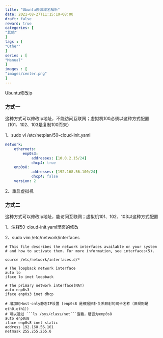 ```yaml
---
title: "Ubuntu修改域名解析"
date: 2021-08-27T11:15:10+08:00
draft: false
reward: true
categories: [
"其他"
]
tags : [
"Other"
]
series : [
"Manual"
]
images : [
"images/center.png"
]
---
```


Ubuntu修改ip

### 方式一

这种方式可以修改ip地址，不能访问互联网；虚拟机100必须以这种方式配置（101、102、103是复制100而来）



1、sudo vi /etc/netplan/50-cloud-init.yaml

```yaml
network:
    ethernets:
        enp0s3:
            addresses: [10.0.2.15/24]
            dhcp4: true
	enp0s8:
            addresses: [192.168.56.100/24]
            dhcp4: false
    version: 2
```

2、重启虚拟机

### 方式二

这种方式可以修改ip地址，能访问互联网；虚拟机101、102、103以这种方式配置



1、注释50-cloud-init.yaml里面的修改



2、sudo vim /etc/network/interfaces

```shell
# This file describes the network interfaces available on your system
# and how to activate them. For more information, see interfaces(5).

source /etc/network/interfaces.d/*

# The loopback network interface
auto lo
iface lo inet loopback

# The primary network interface(NAT)
auto enp0s3
iface enp0s3 inet dhcp

# 增加的Host-only静态IP设置 (enp0s8 是根据拓扑关系映射的网卡名称（旧规则是eth0,eth1）)
# 可以通过 ```ls /sys/class/net```查看，是否为enp0s8
auto enp0s8
iface enp0s8 inet static
address 192.168.56.101
netmask 255.255.255.0
```
